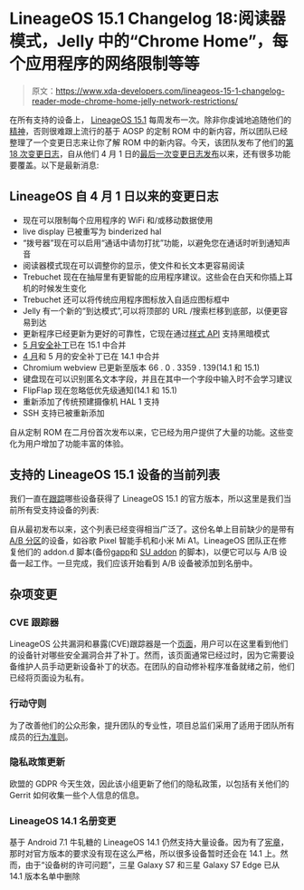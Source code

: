 # LineageOS 15.1 Changelog 18:阅读器模式，Jelly 中的“Chrome Home”，每个应用程序的网络限制等等

> 原文：<https://www.xda-developers.com/lineageos-15-1-changelog-reader-mode-chrome-home-jelly-network-restrictions/>

在所有支持的设备上， [LineageOS 15.1](https://www.xda-developers.com/tag/lineageos-15/) 每周发布一次。除非你虔诚地追随他们的[精神](https://review.lineageos.org)，否则很难跟上流行的基于 AOSP 的定制 ROM 中的新内容，所以团队已经整理了一个变更日志来让你了解 ROM 中的新内容。今天，该团队发布了他们的[第 18 次变更日志](https://lineageos.org/Changelog-18/)，自从他们 4 月 1 日的[最后一次变更日志发布](https://lineageos.org/Changelog-17/)以来，还有很多功能要覆盖。以下是最新消息:

## LineageOS 自 4 月 1 日以来的变更日志

*   现在可以限制每个应用程序的 WiFi 和/或移动数据使用
*   live display 已被重写为 binderized hal
*   “拨号器”现在可以启用“通话中请勿打扰”功能，以避免您在通话时听到通知声音
*   阅读器模式现在可以调整你的显示，使文件和长文本更容易阅读
*   Trebuchet 现在在抽屉里有更智能的应用程序建议。这些会在白天和你插上耳机的时候发生变化
*   Trebuchet 还可以将传统应用程序图标放入自适应图标框中
*   Jelly 有一个新的“到达模式”,可以将顶部的 URL /搜索栏移到底部，以便更容易到达
*   更新程序已经更新为更好的可靠性，它现在通过[样式 API](https://wiki.lineageos.org/sdk/api/styles.html) 支持黑暗模式
*   [5 月安全补丁](https://www.xda-developers.com/android-security-patches-for-may-are-now-available-with-ota-and-factory-images/)已在 15.1 中合并
*   [4 月](https://www.xda-developers.com/nexus-pixel-security-april-2018-ota-factory-images/)和 5 月的安全补丁已在 14.1 中合并
*   Chromium webview 已更新至版本 66 . 0 . 3359 . 139(14.1 和 15.1)
*   键盘现在可以识别匿名文本字段，并且在其中一个字段中输入时不会学习建议
*   FlipFlap 现在忽略低优先级通知(14.1 和 15.1)
*   重新添加了传统预建摄像机 HAL 1 支持
*   SSH 支持已被重新添加

自从定制 ROM 在二月份首次发布以来，它已经为用户提供了大量的功能。这些变化为用户增加了功能丰富的体验。

## 支持的 LineageOS 15.1 设备的当前列表

我们一直在[跟踪](https://www.xda-developers.com/tag/lineageos/)哪些设备获得了 LineageOS 15.1 的官方版本，所以这里是我们当前所有受支持设备的列表:

自从最初发布以来，这个列表已经变得相当广泛了。这份名单上目前缺少的是带有 [A/B 分区](https://www.xda-developers.com/list-android-devices-seamless-updates/)的设备，如谷歌 Pixel 智能手机和小米 Mi A1。LineageOS 团队正在修复他们的 addon.d 脚本(备份[gapp](https://www.xda-developers.com/gapps-package-recommended-rom-developer/)和 [SU addon](https://www.xda-developers.com/addonsu-packages-lineageos-15-1/) 的脚本)，以便它可以与 A/B 设备一起工作。一旦完成，我们应该开始看到 A/B 设备被添加到名册中。

## 杂项变更

### CVE 跟踪器

LineageOS 公共漏洞和暴露(CVE)跟踪器是一个[页面](https://cve.lineageos.org/devices)，用户可以在这里看到他们的设备针对哪些安全漏洞合并了补丁。然而，该页面通常已经过时，因为它需要设备维护人员手动更新设备补丁的状态。在团队的自动修补程序准备就绪之前，他们已经将页面设为私有。

### 行动守则

为了改善他们的公众形象，提升团队的专业性，项目总监们采用了适用于团队所有成员的[行为准则](https://github.com/LineageOS/charter/blob/master/code-of-conduct.md)。

### 隐私政策更新

欧盟的 GDPR 今天生效，因此该小组更新了他们的隐私政策，以包括有关他们的 Gerrit 如何收集一些个人信息的信息。

### LineageOS 14.1 名册变更

基于 Android 7.1 牛轧糖的 LineageOS 14.1 仍然支持大量设备。因为有了[宪章](https://www.xda-developers.com/lineageos-device-support-requirements-charter/)，那时对官方版本的要求没有现在这么严格，所以很多设备暂时还会在 14.1 上。然而，由于“设备树的许可问题”，三星 Galaxy S7 和三星 Galaxy S7 Edge 已从 14.1 版本名单中删除